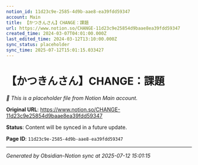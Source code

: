 ```yaml
---
notion_id: 11d23c9e-2585-4d9b-aae8-ea39fdd59347
account: Main
title: 【かつきんさん】CHANGE：課題
url: https://www.notion.so/CHANGE-11d23c9e25854d9baae8ea39fdd59347
created_time: 2024-03-07T04:01:00.000Z
last_edited_time: 2024-03-12T13:10:00.000Z
sync_status: placeholder
sync_time: 2025-07-12T15:01:15.033427
---
```


# 【かつきんさん】CHANGE：課題

*🔄 This is a placeholder file from Notion Main account.*

**Original URL**: https://www.notion.so/CHANGE-11d23c9e25854d9baae8ea39fdd59347

**Status**: Content will be synced in a future update.

**Page ID**: `11d23c9e-2585-4d9b-aae8-ea39fdd59347`

---

*Generated by Obsidian-Notion sync at 2025-07-12 15:01:15*
